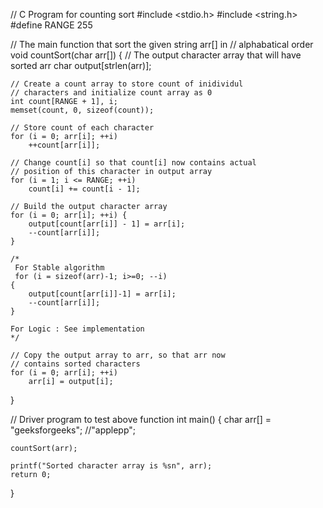 // C Program for counting sort 
#include <stdio.h> 
#include <string.h> 
#define RANGE 255 
  
// The main function that sort the given string arr[] in 
// alphabatical order 
void countSort(char arr[]) 
{ 
    // The output character array that will have sorted arr 
    char output[strlen(arr)]; 
  
    // Create a count array to store count of inidividul 
    // characters and initialize count array as 0 
    int count[RANGE + 1], i; 
    memset(count, 0, sizeof(count)); 
  
    // Store count of each character 
    for (i = 0; arr[i]; ++i) 
        ++count[arr[i]]; 
  
    // Change count[i] so that count[i] now contains actual 
    // position of this character in output array 
    for (i = 1; i <= RANGE; ++i) 
        count[i] += count[i - 1]; 
  
    // Build the output character array 
    for (i = 0; arr[i]; ++i) { 
        output[count[arr[i]] - 1] = arr[i]; 
        --count[arr[i]]; 
    } 
  
    /* 
     For Stable algorithm  
     for (i = sizeof(arr)-1; i>=0; --i) 
    { 
        output[count[arr[i]]-1] = arr[i]; 
        --count[arr[i]]; 
    } 
     
    For Logic : See implementation 
    */
  
    // Copy the output array to arr, so that arr now 
    // contains sorted characters 
    for (i = 0; arr[i]; ++i) 
        arr[i] = output[i]; 
} 
  
// Driver program to test above function 
int main() 
{ 
    char arr[] = "geeksforgeeks"; //"applepp"; 
  
    countSort(arr); 
  
    printf("Sorted character array is %sn", arr); 
    return 0; 
} 
